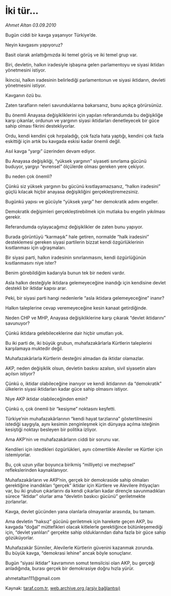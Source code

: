 # İki tür...

*Ahmet Altan 03.09.2010*

<div class="yazi"><p>Bugün ciddi bir kavga yaşanıyor Türkiye’de.</p>
<p>Neyin kavgasını yapıyoruz?</p>
<p>Basit olarak anlattığımızda iki temel görüş ve iki temel grup var.</p>
<p>Biri, devletin, halkın iradesiyle işbaşına gelen parlamentoyu ve siyasi iktidarı yönetmesini istiyor.</p>
<p>İkincisi, halkın iradesinin belirlediği parlamentonun ve siyasi iktidarın, devleti yönetmesini istiyor.</p>
<p>Kavganın özü bu.</p>
<p>Zaten tarafların neleri savunduklarına bakarsanız, bunu açıkça görürsünüz.</p>
<p>Bu önemli Anayasa değişikliklerini için yapılan referandumda bu değişikliğe karşı çıkanlar, ordunun ve yargının siyasi iktidarları denetleyecek bir güce sahip olması fikrini destekliyorlar.</p>
<p>Ordu, kendi kendini çok hırpaladığı, çok fazla hata yaptığı, kendini çok fazla eskittiği için artık bu kavgada eskisi kadar önemli değil.</p>
<p>Asıl kavga “yargı” üzerinden devam ediyor.</p>
<p>Bu Anayasa değişikliği, “yüksek yargının” siyaseti sınırlama gücünü buduyor, yargıyı “evrensel” ölçülerde olması gereken yere çekiyor.</p>
<p>Bu neden çok önemli?</p>
<p>Çünkü siz yüksek yargının bu gücünü kısıtlayamazsanız, “halkın iradesini” güçlü kılacak hiçbir anayasa değişikliğini gerçekleştiremezsiniz.</p>
<p>Bugünkü yapısı ve gücüyle “yüksek yargı” her demokratik adımı engeller.</p>
<p>Demokratik değişimleri gerçekleştirebilmek için mutlaka bu engelin yıkılması gerekir.</p>
<p>Referandumda oylayacağımız değişiklikler de zaten bunu yapıyor.</p>
<p>Burada görüntüyü “karmaşık” hale getiren, normalde “halk iradesini” desteklemesi gereken siyasi partilerin bizzat kendi özgürlüklerinin kısıtlanması için uğraşmaları.</p>
<p>Bir siyasi parti, halkın iradesinin sınırlanmasını, kendi özgürlüğünün <br/>kısıtlanmasını niye ister?</p>
<p>Benim görebildiğim kadarıyla bunun tek bir nedeni vardır.</p>
<p>Asla halkın desteğiyle iktidara gelemeyeceğine inandığı için kendisine devlet destekli bir iktidar kapısı arar.</p>
<p>Peki, bir siyasi parti hangi nedenlerle “asla iktidara gelemeyeceğine” inanır?</p>
<p>Halkın taleplerine cevap veremeyeceğine kesin kanaat getirdiğinde. </p>
<p>Neden CHP ve MHP, Anayasa değişikliklerine karşı çıkarak “devlet iktidarını” savunuyor?</p>
<p>Çünkü iktidara gelebileceklerine dair hiçbir umutları yok.</p>
<p>Bu iki parti de, iki büyük grubun, muhafazakârlarla Kürtlerin taleplerini karşılamaya muktedir değil.</p>
<p>Muhafazakârlarla Kürtlerin desteğini almadan da iktidar olamazlar.</p>
<p>AKP, neden değişiklik olsun, devletin baskısı azalsın, sivil siyasetin alanı açılsın istiyor?</p>
<p>Çünkü o, iktidar olabileceğine inanıyor ve kendi iktidarının da “demokratik” ülkelerin siyasi iktidarları kadar güce sahip olmasını istiyor.</p>
<p>Niye AKP iktidar olabileceğinden emin?</p>
<p>Çünkü o, çok önemli bir “kesişme” noktasını keşfetti.</p>
<p>Türkiye’nin muhafazakârlarının “kendi hayat tarzlarına” göstertilmesini istediği saygıyla, aynı kesimin zenginleşmek için dünyaya açılma isteğinin kesiştiği noktayı besleyen bir politika izliyor.</p>
<p>Ama AKP’nin ve muhafazakârların ciddi bir sorunu var.</p>
<p>Kendileri için istedikleri özgürlükleri, aynı cömertlikle Aleviler ve Kürtler için istemiyorlar.</p>
<p>Bu, çok uzun yıllar boyunca birikmiş “milliyetçi ve mezhepsel” <br/>reflekslerinden kaynaklanıyor.</p>
<p>Muhafazakârların ve AKP’nin, gerçek bir demokraside sahip olmaları gerektiğine inandıkları “gerçek” iktidar için Kürtlere ve Alevilere ihtiyaçları var, bu iki grubun çıkarlarını da kendi çıkarları kadar dirençle savunmadıkları sürece “iktidar” olurlar ama “devletin baskıcı gücünü” geriletmekte zorlanırlar.</p>
<p>Kavga, devlet gücünden yana olanlarla olmayanlar arasında, bu tamam.</p>
<p>Ama devletin “haksız” gücünü geriletmek için harekete geçen AKP, bu kavgada “doğal” müttefikleri olacak kitlelerle gerektiğince bütünleşemediği için, “devlet yanlıları” gerçekte sahip olduklarından daha fazla bir güce sahip gözüküyorlar.</p>
<p>Muhafazakâr Sünniler, Alevilerle Kürtlerin güvenini kazanmak zorunda.<br/>Bu büyük kavga, “demokrasi lehine” ancak böyle sonuçlanır.</p>
<p>Bugün “siyasi iktidar” kavramının somut temsilcisi olan AKP, bu gerçeği anladığında, burası gerçek bir demokrasiye doğru hızla yürür.</p>
<p>ahmetaltan111@gmail.com<br/></p></div>

Kaynak: [taraf.com.tr](http://www.taraf.com.tr:80/ahmet-altan/makale-iki-tur.htm), [web.archive.org (arşiv bağlantısı)](http://web.archive.org/web/20100905194414/http://www.taraf.com.tr:80/ahmet-altan/makale-iki-tur.htm)
